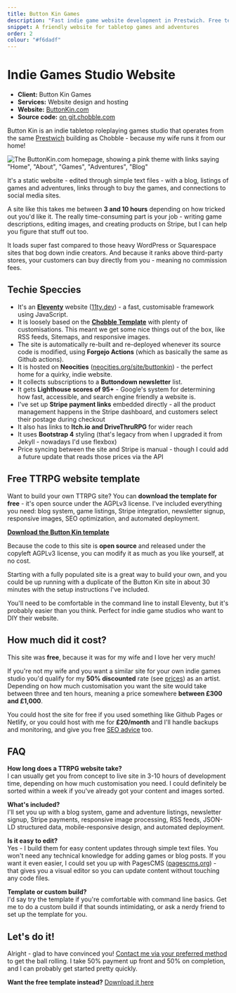 ```yaml
---
title: Button Kin Games
description: "Fast indie game website development in Prestwich. Free template download or custom build £300-£1,000. Stripe payments, mobile-responsive, beats WordPress speed."
snippet: A friendly website for tabletop games and adventures
order: 2
colour: "#f6dadf"
---
```


# Indie Games Studio Website

- **Client:** Button Kin Games
- **Services:** Website design and hosting
- **Website:** [ButtonKin.com](https://buttonkin.com)
- **Source code:** [on git.chobble.com](https://git.chobble.com/hosted-by-chobble/buttonkin)

Button Kin is an indie tabletop roleplaying games studio that operates from the same [Prestwich](/prestwich/) building as Chobble - because my wife runs it from our home!

![The ButtonKin.com homepage, showing a pink theme with links saying "Home", "About", "Games", "Adventures", "Blog"](/assets/examples/button-kin.png)

It's a static website - edited through simple text files - with a blog, listings of games and adventures, links through to buy the games, and connections to social media sites.

A site like this takes me between **3 and 10 hours** depending on how tricked out you'd like it. The really time-consuming part is your job - writing game descriptions, editing images, and creating products on Stripe, but I can help you figure that stuff out too.

It loads super fast compared to those heavy WordPress or Squarespace sites that bog down indie creators. And because it ranks above third-party stores, your customers can buy directly from you - meaning no commission fees.

## Techie Speccies

- It's an **[Eleventy](/services/eleventy-developer/)** website ([11ty.dev](https://www.11ty.dev/)) - a fast, customisable framework using JavaScript.
- It is loosely based on the **[Chobble Template](/services/chobble-template/)** with plenty of customisations. This meant we get some nice things out of the box, like RSS feeds, Sitemaps, and responsive images.
- The site is automatically re-built and re-deployed whenever its source code is modified, using **Forgejo Actions** (which as basically the same as Github actions).
- It is hosted on **Neocities** ([neocities.org/site/buttonkin](https://neocities.org/site/buttonkin)) - the perfect home for a quirky, indie website.
- It collects subscriptions to a **Buttondown newsletter** list.
- It gets **Lighthouse scores of 95+** - Google's system for determining how fast, accessible, and search engine friendly a website is.
- I've set up **Stripe payment links** embedded directly - all the product management happens in the Stripe dashboard, and customers select their postage during checkout
- It also has links to **Itch.io and DriveThruRPG** for wider reach
- It uses **Bootstrap 4** styling (that's legacy from when I upgraded it from Jekyll - nowadays I'd use flexbox)
- Price syncing between the site and Stripe is manual - though I could add a future update that reads those prices via the API

## Free TTRPG website template

Want to build your own TTRPG site? You can **download the template for free** - it's open source under the AGPLv3 license. I've included everything you need: blog system, game listings, Stripe integration, newsletter signup, responsive images, SEO optimization, and automated deployment.

**[Download the Button Kin template](https://git.chobble.com/hosted-by-chobble/buttonkin)**

Because the code to this site is **open source** and released under the copyleft AGPLv3 license, you can modify it as much as you like yourself, at no cost.

Starting with a fully populated site is a great way to build your own, and you could be up running with a duplicate of the Button Kin site in about 30 minutes with the setup instructions I've included.

You'll need to be comfortable in the command line to install Eleventy, but it's probably easier than you think. Perfect for indie game studios who want to DIY their website.

## How much did it cost?

This site was **free**, because it was for my wife and I love her very much!

If you're not my wife and you want a similar site for your own indie games studio you'd qualify for my **50% discounted** rate (see [prices](/prices/)) as an artist. Depending on how much customisation you want the site would take between three and ten hours, meaning a price somewhere **between £300 and £1,000**.

You could host the site for free if you used something like Github Pages or Netlify, or you could host with me for **£20/month** and I'll handle backups and monitoring, and give you free [SEO advice](/services/patreon/) too.

## FAQ

**How long does a TTRPG website take?**  
I can usually get you from concept to live site in 3-10 hours of development time, depending on how much customisation you need. I could definitely be sorted within a week if you've already got your content and images sorted.

**What's included?**  
I'll set you up with a blog system, game and adventure listings, newsletter signup, Stripe payments, responsive image processing, RSS feeds, JSON-LD structured data, mobile-responsive design, and automated deployment.

**Is it easy to edit?**  
Yes - I build them for easy content updates through simple text files. You won't need any technical knowledge for adding games or blog posts. If you want it even easier, I could set you up with PagesCMS ([pagescms.org](https://pagescms.org/)) - that gives you a visual editor so you can update content without touching any code files.

**Template or custom build?**  
I'd say try the template if you're comfortable with command line basics. Get me to do a custom build if that sounds intimidating, or ask a nerdy friend to set up the template for you.

## Let's do it!

Alright - glad to have convinced you! [Contact me via your preferred method](/contact/) to get the ball rolling. I take 50% payment up front and 50% on completion, and I can probably get started pretty quickly.

**Want the free template instead?** [Download it here](https://git.chobble.com/hosted-by-chobble/buttonkin)
